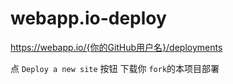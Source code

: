 # webapp.io-deploy


https://webapp.io/{你的GitHub用户名}/deployments

点 ```Deploy a new site``` 按钮 下载你 ```fork```的本项目部署
